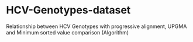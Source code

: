 # HCV-Genotypes-dataset
Relationship between  HCV Genotypes with progressive alignment, UPGMA and Minimum sorted value comparison (Algorithm)
